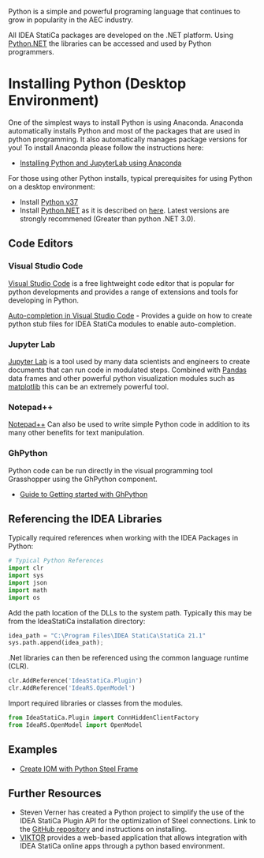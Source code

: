 Python is a simple and powerful programing language that continues to grow in popularity in the AEC industry.

All IDEA StatiCa packages are developed on the .NET platform. Using [Python.NET](http://pythonnet.github.io/) the libraries can be accessed and used by Python programmers.

# Installing Python (Desktop Environment)

One of the simplest ways to install Python is using Anaconda. Anaconda automatically installs Python and most of the packages that are used in python programming. It also automatically manages package versions for you! To install Anaconda please follow the instructions here:

* [Installing Python and JupyterLab using Anaconda](api_install_python_and_jupyterlab_using_anaconda.md)

For those using other Python installs, typical prerequisites for using Python on a desktop environment: 
* Install [Python v37](https://www.python.org/downloads/)
* Install [Python.NET](http://pythonnet.github.io/) as it is described on [here](https://github.com/pythonnet/pythonnet/wiki/Installation). Latest versions are strongly recommened (Greater than python .NET 3.0).

## Code Editors
### Visual Studio Code

[Visual Studio Code](https://code.visualstudio.com/) is a free lightweight code editor that is popular for python developments and provides a range of extensions and tools for developing in Python. 

[Auto-completion in Visual Studio Code](api_python_create_python_stubs.md) - Provides a guide on how to create python stub files for IDEA StatiCa modules to enable auto-completion.

### Jupyter Lab
[Jupyter Lab](https://jupyter.org/) is a tool used by many data scientists and engineers to create documents that can run code in modulated steps. Combined with [Pandas](https://pandas.pydata.org/) data frames and other powerful python visualization modules such as [matplotlib](https://matplotlib.org/) this can be an extremely powerful tool. 

### Notepad++
[Notepad++](https://notepad-plus-plus.org/downloads/) Can also be used to write simple Python code in addition to its many other benefits for text manipulation.

### GhPython
Python code can be run directly in the visual programming tool Grasshopper using the GhPython component. 
* [Guide to Getting started with GhPython](api_using_api_in_grasshopper.md)



## Referencing the IDEA Libraries

Typically required references when working with the IDEA Packages in Python: 

```python
# Typical Python References
import clr
import sys
import json
import math
import os
```

Add the path location of the DLLs to the system path. Typically this may be from the IdeaStatiCa installation directory:

```python
idea_path = "C:\Program Files\IDEA StatiCa\StatiCa 21.1"
sys.path.append(idea_path);
```

.Net libraries can then be referenced using the common language runtime (CLR). 

```python
clr.AddReference('IdeaStatiCa.Plugin')
clr.AddReference('IdeaRS.OpenModel')
```
Import required libraries or classes from the modules.

```python
from IdeaStatiCa.Plugin import ConnHiddenClientFactory
from IdeaRS.OpenModel import OpenModel
```
## Examples
* [Create IOM with Python Steel Frame](../../../examples/iom/IOM/readme.md)

## Further Resources
* Steven Verner has created a Python project to simplify the use of the IDEA StatiCa Plugin API for the optimization of Steel connections. Link to the [GitHub repository](https://github.com/stevenverwer/ideastaticapy) and instructions on installing.
* [VIKTOR](https://www.viktor.ai/) provides a web-based application that allows integration with IDEA StatiCa online apps through a python based environment.